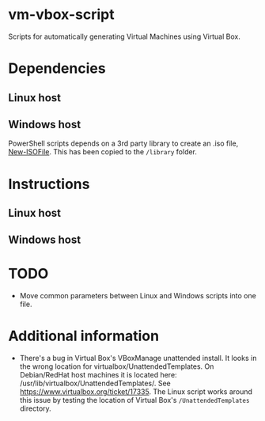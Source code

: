 # vm-vbox-script
Scripts for automatically generating Virtual Machines using Virtual Box.

# Dependencies

## Linux host

## Windows host
PowerShell scripts depends on a 3rd party library to create an .iso file, [New-ISOFile](https://github.com/whitejamie/library/tree/master/3rdparty/PowerShell/New-ISOFile). This has been copied to the ```/library``` folder.

# Instructions
## Linux host
## Windows host

# TODO
* Move common parameters between Linux and Windows scripts into one file.


# Additional information
* There's a bug in Virtual Box's VBoxManage unattended install. It looks in the wrong location for virtualbox/UnattendedTemplates. On Debian/RedHat host machines it is located here: /usr/lib/virtualbox/UnattendedTemplates/. See https://www.virtualbox.org/ticket/17335.
The Linux script works around this issue by testing the location of Virtual Box's ```/UnattendedTemplates``` directory.
